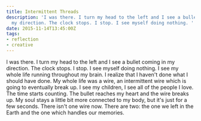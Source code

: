 ```yaml
---
title: Intermittent Threads
description: 'I was there. I turn my head to the left and I see a bullet coming in
  my direction. The clock stops. I stop. I see myself doing nothing. '
date: 2015-11-14T13:45:00Z
tags:
- reflection
- creative
---
```


I was there. I turn my head to the left and I see a bullet coming in my direction. The clock stops. I stop. I see myself doing nothing. I see my whole life running throughout my brain. I realize that I haven't done what I should have done. My whole life was a wire, an intermittent wire which is going to eventually break up. I see my children, I see all of the people I love. The time starts counting. The bullet reaches my heart and the wire breaks up. My soul stays a little bit more connected to my body, but it's just for a few seconds. There isn't one wire now. There are two: the one we left in the Earth and the one which handles our memories.

